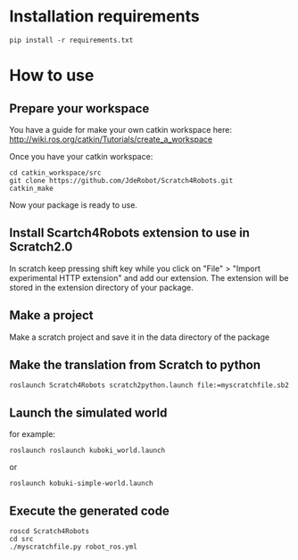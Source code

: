 # Installation requirements

    pip install -r requirements.txt



# How to use

## Prepare your workspace

You have a guide for make your own catkin workspace here:
http://wiki.ros.org/catkin/Tutorials/create_a_workspace

Once you have your catkin workspace:

	cd catkin_workspace/src
	git clone https://github.com/JdeRobot/Scratch4Robots.git
	catkin_make

Now your package is ready to use.

## Install Scartch4Robots extension to use in Scratch2.0

In scratch keep pressing shift key while you click on "File" > "Import experimental HTTP extension" and add our extension.
The extension will be stored in the extension directory of your package.

## Make a project

Make a scratch project and save it in the data directory of the package 

## Make the translation from Scratch to python

	roslaunch Scratch4Robots scratch2python.launch file:=myscratchfile.sb2


## Launch the simulated world
 
for example:

	roslaunch roslaunch kuboki_world.launch

or

	roslaunch kobuki-simple-world.launch

## Execute the generated code
	roscd Scratch4Robots
	cd src
	./myscratchfile.py robot_ros.yml
